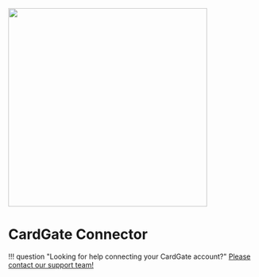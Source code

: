 <img src="https://static.openfintech.io/payment_providers/cardgate/logo.svg?w=400" width="400px" >

# CardGate Connector

!!! question "Looking for help connecting your CardGate account?"
    [Please contact our support team!](mailto:support@paycore.io)